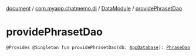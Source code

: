 [document](../../index.md) / [com.myapp.chatmemo.di](../index.md) / [DataModule](index.md) / [providePhrasetDao](./provide-phraset-dao.md)

# providePhrasetDao

`@Provides @Singleton fun providePhrasetDao(db: `[`AppDatabase`](../../com.myapp.chatmemo.database/-app-database/index.md)`): `[`PhraseDao`](../../com.myapp.chatmemo.data.database.dao/-phrase-dao/index.md)